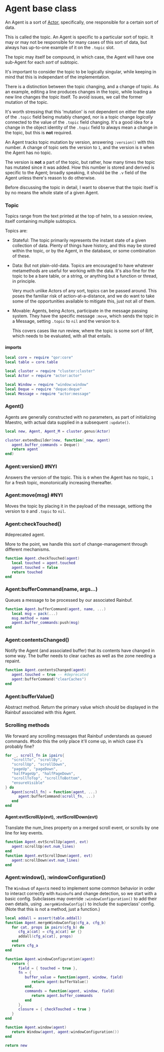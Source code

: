 # Agent base class


  An Agent is a sort of [Actor](https://gitlab.com/special-circumstance//actor/-/blob/trunk/doc/md/.md), specifically, one responsible for
a certain sort of data\.

This is called the topic\.  An Agent is specific to a particular sort of topic\.
It may or may not be responsible for many cases of this sort of data, but
always has up\-to\-one example of it on the `.topic` slot\.

The topic may itself be compound, in which case, the Agent will have one
sub\-Agent for each *sort* of subtopic\.

It's important to consider the topic to be logically singular, while keeping
in mind that this is independant of the implementation\.

There is a distinction between the topic changing, and a change of topic\. As
an example, editing a line produces changes in the topic, while loading a new
line changes the topic itself\.  To avoid issues, we call the former mutation
of the topic\.

It's worth stressing that this 'mutation' is not dependent on either the
state of the `.topic` field being mutably changed, nor is a topic change
*logically* connected to the value of the `.topic` field changing\.  It's a
good idea for a change in the object identity of the `.topic` field to always
mean a change in the topic, but this is **not** required\.

An Agent tracks topic mutation by version, answering `:version()` with this
number\.  A change of topic sets the version to `1`, and the version is `0`
when the Agent has no topic\.

The version is **not** a part of the topic, but rather, how many times the topic
has mutated since it was added\.  How this number is stored and derived is
specific to the Agent; broadly speaking, it should be the `.v` field of the
Agent unless there's reason to do otherwise\.

Before discussing the topic in detail, I want to observe that the topic itself
is by no means the whole state of a given Agent\.


### Topic

Topics range from the text printed at the top of helm, to a session review,
itself containing multiple subtopics\.

Topics are:

  - Stateful:  The topic primarily represents the instant state of a given
      collection of data\.  Plenty of things have history, and this
      may be stored within the topic, or by the Agent, in the
      database, or some combination of these\.

  - Data:  But not plain\-old\-data\.  Topics are encouraged to have whatever
      metamethods are useful for working with the data\.  It's also fine
      for the topic to be a bare table, or a string, or anything but a
      function or thread, in principle\.

      Very much unlike Actors of any sort, topics can be passed around\.
      This poses the familiar risk of action\-at\-a\-distance, and we do
      want to take some of the opportunities available to mitigate this,
      just not all of them\.

  - Movable:  Agents, being Actors, participate in the message passing system\.
      They have the specific message `:move`, which sends the topic
      in a Message, setting `.topic` to `nil` and the version to `0`\.

      This covers cases like run review, where the topic is some sort
      of Riff, which needs to be evaluated, with all that entails\.



#### imports

```lua
local core = require "qor:core"
local table = core.table

local cluster = require "cluster:cluster"
local Actor = require "actor:actor"

local Window = require "window:window"
local Deque = require "deque:deque"
local Message = require "actor:message"
```


### Agent\(\)

Agents are generally constructed with no parameters, as part of initializing
Maestro, with actual data supplied in a subsequent `:update()`\.

```lua
local new, Agent, Agent_M = cluster.genus(Actor)

cluster.extendbuilder(new, function(_new, agent)
   agent.buffer_commands = Deque()
   return agent
end)
```


### Agent:version\(\) \#NYI

  Answers the version of the topic\.  This is `0` when the Agent has no topic,
`1` for a fresh topic, monotonically increasing thereafter\.


### Agent:move\(msg\) \#NYI

  Moves the topic by placing it in the payload of the message, settiong the
version to `0` and `.topic` to `nil`\.


### Agent:checkTouched\(\)

\#deprecated
agent\.

More to the point, we handle this sort of change\-management through different
mechanisms\.

```lua
function Agent.checkTouched(agent)
   local touched = agent.touched
   agent.touched = false
   return touched
end
```


### Agent:bufferCommand\(name, args\.\.\.\)

Queues a message to be processed by our associated Rainbuf\.

```lua
function Agent.bufferCommand(agent, name, ...)
   local msg = pack(...)
   msg.method = name
   agent.buffer_commands:push(msg)
end
```


### Agent:contentsChanged\(\)

Notify the Agent \(and associated buffer\) that its contents have changed in
some way\. The buffer needs to clear caches as well as the zone needing a
repaint\.

```lua
function Agent.contentsChanged(agent)
   agent.touched = true -- #deprecated
   agent:bufferCommand("clearCaches")
end
```


### Agent:bufferValue\(\)

Abstract method\. Return the primary value which should be displayed in the
Rainbuf associated with this Agent\.


### Scrolling methods

We forward any scrolling messages that Rainbuf understands as queued commands\.
\#todo
this the only place it'll come up, in which case it's probably fine?

```lua
for _, scroll_fn in ipairs{
   "scrollTo", "scrollBy",
   "scrollUp", "scrollDown",
   "pageUp", "pageDown",
   "halfPageUp", "halfPageDown",
   "scrollToTop", "scrollToBottom",
   "ensureVisible"
} do
   Agent[scroll_fn] = function(agent, ...)
      agent:bufferCommand(scroll_fn, ...)
   end
end
```


#### Agent:evtScrollUp\(evt\), :evtScrollDown\(evt\)

Translate the num\_lines property on a merged scroll event, or scrolls by one
line for key events\.

```lua
function Agent.evtScrollUp(agent, evt)
   agent:scrollUp(evt.num_lines)
end
function Agent.evtScrollDown(agent, evt)
   agent:scrollDown(evt.num_lines)
end
```


### Agent:window\(\), :windowConfiguration\(\)

The `Window`s of `Agent`s need to implement some common behavior in order to
interact correctly with `Rainbuf`s and change detection, so we start with a
basic config\. Subclasses may override `:windowConfiguration()` to add their
own details, using `.mergeWindowConfig()` to include the superclass' config\.
\(Note that this is not a method, just a function\.\)

```lua
local addall = assert(table.addall)
function Agent.mergeWindowConfig(cfg_a, cfg_b)
   for cat, props in pairs(cfg_b) do
      cfg_a[cat] = cfg_a[cat] or {}
      addall(cfg_a[cat], props)
   end
   return cfg_a
end

function Agent.windowConfiguration(agent)
   return {
      field = { touched = true },
      fn = {
         buffer_value = function(agent, window, field)
            return agent:bufferValue()
         end,
         commands = function(agent, window, field)
            return agent.buffer_commands
         end
      },
      closure = { checkTouched = true }
   }
end

function Agent.window(agent)
   return Window(agent, agent:windowConfiguration())
end
```


```lua
return new
```

